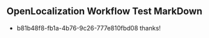 ## OpenLocalization Workflow Test MarkDown
* b81b48f8-fb1a-4b76-9c26-777e810fbd08 thanks!

<!--HONumber=Aug16_HO5-->


